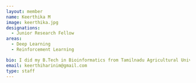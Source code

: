 ```yaml
---
layout: member
name: Keerthika M 
image: keerthika.jpg
designations: 
  - Junior Research Fellow
areas:
  - Deep Learning
  - Reinforcement Learning

bio: I did my B.Tech in Bioinformatics from Tamilnadu Agricultural University and M.Tech in Computational Biology from Anna University. I'm currently working as a JRF under Dr. Karthik Raman.My work focuses on developing computational pipeline for identifying the context of key mutations in cancer genomics. 
email: keerthiharinim@gmail.com
type: staff
---
```


